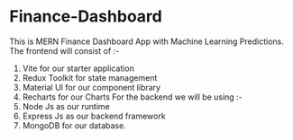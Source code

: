 # Finance-Dashboard
This is MERN Finance Dashboard App with Machine Learning Predictions.
The frontend will consist of :- 
1. Vite for our starter application
2. Redux Toolkit for state management
3. Material UI for our component library
4. Recharts for our Charts
For the backend we will be using :-
1. Node Js as our runtime
2. Express Js as our backend framework
3. MongoDB for our database.
